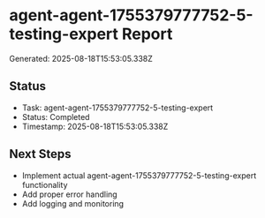 # agent-agent-1755379777752-5-testing-expert Report

Generated: 2025-08-18T15:53:05.338Z

## Status
- Task: agent-agent-1755379777752-5-testing-expert
- Status: Completed
- Timestamp: 2025-08-18T15:53:05.338Z

## Next Steps
- Implement actual agent-agent-1755379777752-5-testing-expert functionality
- Add proper error handling
- Add logging and monitoring
